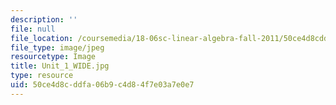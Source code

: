 ```yaml
---
description: ''
file: null
file_location: /coursemedia/18-06sc-linear-algebra-fall-2011/50ce4d8cddfa06b9c4d84f7e03a7e0e7_Unit_1_WIDE.jpg
file_type: image/jpeg
resourcetype: Image
title: Unit_1_WIDE.jpg
type: resource
uid: 50ce4d8c-ddfa-06b9-c4d8-4f7e03a7e0e7
---
```

